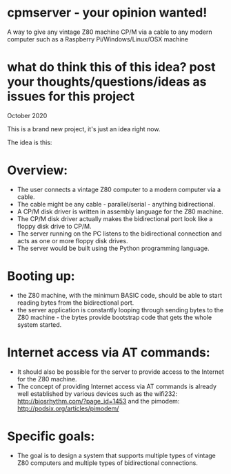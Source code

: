 # cpmserver - your opinion wanted!
A way to give any vintage Z80 machine CP/M via a cable to any modern computer such as a Raspberry Pi/Windows/Linux/OSX machine

# what do think this of this idea? post your thoughts/questions/ideas as issues for this project

October 2020

This is a brand new project, it's just an idea right now.

The idea is this:

# Overview:
* The user connects a vintage Z80 computer to a modern computer via a cable.
* The cable might be any cable - parallel/serial - anything bidirectional.
* A CP/M disk driver is written in assembly language for the Z80 machine.
* The CP/M disk driver actually makes the bidirectional port look like a floppy disk drive to CP/M.
* The server running on the PC listens to the bidirectional connection and acts as one or more floppy disk drives.
* The server would be built using the Python programming language.

# Booting up: 
* the Z80 machine, with the minimum BASIC code, should be able to start reading bytes from the bidirectional port.
* the server application is constantly looping through sending bytes to the Z80 machine - the bytes provide bootstrap code that gets the whole system started.

# Internet access via AT commands:
* It should also be possible for the server to provide access to the Internet for the Z80 machine.
* The concept of providing Internet access via AT commands is already well established by various devices such as the wifi232:
http://biosrhythm.com/?page_id=1453
and the pimodem:
http://podsix.org/articles/pimodem/

# Specific goals:
* The goal is to design a system that supports multiple types of vintage Z80 computers and multiple types of bidirectional connections.



